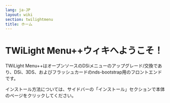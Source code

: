 ```yaml
---
lang: ja-JP
layout: wiki
section: twilightmenu
title: ホーム
---
```


# TWiLight Menu++ウィキへようこそ！

TWiLight Menu++はオープンソースのDSiメニューのアップグレード/交換であり、DSi、3DS、およびフラッシュカードのnds-bootstrap用のフロントエンドです。

インストール方法については、サイドバーの「インストール」セクションで本体のページをクリックしてください。
